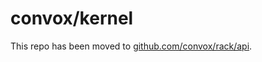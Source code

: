 # convox/kernel

This repo has been moved to [github.com/convox/rack/api](https://github.com/convox/rack/tree/master/api).
